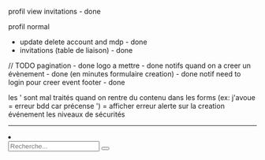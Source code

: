 profil view invitations - done

profil normal
 - update delete account and mdp - done
 - invitations (table de liaison) - done

// TODO
pagination - done
logo a mettre - done
notifs quand on a creer un évènement - done
(en minutes formulaire creation) - done
notif need to login pour creer event
footer - done

les ' sont mal traités quand on rentre du contenu dans les forms (ex: j'avoue = erreur bdd car précense ') = afficher erreur
alerte sur la creation événement
les niveaux de sécurités

---
 <li className="header__search">
          <div className="form-group" style={{ position: "relative" }}>
            <input className="search" placeholder="Recherche..." />
            <button>
              <Icon name="search" />
            </button>
          </div>
        </li>
